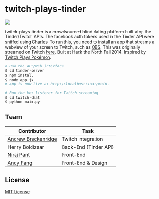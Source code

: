 twitch-plays-tinder
===
<img align="center" src="https://raw.githubusercontent.com/xasos/twitch-plays-tinder/master/tinder-server/assets/images/logo.png?token=6235280__eyJzY29wZSI6IlJhd0Jsb2I6eGFzb3MvdHdpdGNoLXBsYXlzLXRpbmRlci9tYXN0ZXIvdGluZGVyLXNlcnZlci9hc3NldHMvaW1hZ2VzL2xvZ28ucG5nIiwiZXhwaXJlcyI6MTQxMTkxNzgxN30%3D--4d4acc25db74d348a37a6de2f2b17c71638ce81d"></img><br>

twitch-plays-tinder is a crowdsourced blind dating platform built atop the Tinder/Twitch APIs. The facebook auth tokens used in the Tinder API were sniffed using [Charles](http://www.charlesproxy.com/). To run this, you need to install an app that streams a webview of your screen to Twitch, such as [OBS](https://obsproject.com/). This was originally streamed on Twitch [here](http://www.twitch.tv/twitchplaystinderbot). Built at Hack the North Fall 2014. Inspired by [Twitch Plays Pokémon](http://www.twitch.tv/twitchplayspokemon). 


```sh
# Run the API/Web interface
$ cd tinder-server
$ npm install
$ node app.js
# App is now live at http://localhost:1337/main. 

# Run the key listener for Twitch streaming
$ cd twitch-chat
$ python main.py
```

## Team      
Contributor | Task
--- | ---
[Andrew Breckenridge](https://github.com/andrewsb) | Twitch Integration
[Henry Boldizsar](https://github.com/9o) | Back-End (Tinder API)
[Niraj Pant](https://github.com/xasos) | Front-End
[Andy Fang](https://github.com/AndyF) | Front-End & Design

## License
[MIT License](LICENSE)

